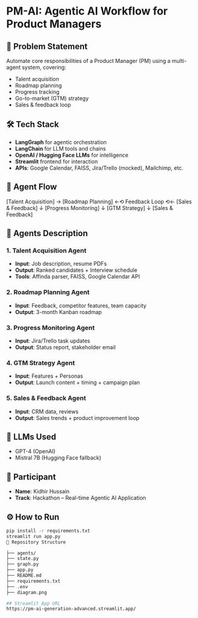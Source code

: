 # PM-AI: Agentic AI Workflow for Product Managers

## 🤖 Problem Statement
Automate core responsibilities of a Product Manager (PM) using a multi-agent system, covering:
- Talent acquisition  
- Roadmap planning  
- Progress tracking  
- Go-to-market (GTM) strategy  
- Sales & feedback loop  

## 🛠️ Tech Stack
- **LangGraph** for agentic orchestration  
- **LangChain** for LLM tools and chains  
- **OpenAI / Hugging Face LLMs** for intelligence  
- **Streamlit** frontend for interaction  
- **APIs**: Google Calendar, FAISS, Jira/Trello (mocked), Mailchimp, etc.  

## 🧭 Agent Flow
[Talent Acquisition] → [Roadmap Planning] ←⟲ Feedback Loop ⟲← [Sales & Feedback]
↓
[Progress Monitoring]
↓
[GTM Strategy]
↓
[Sales & Feedback]


## 🧠 Agents Description

### 1. Talent Acquisition Agent
- **Input**: Job description, resume PDFs  
- **Output**: Ranked candidates + Interview schedule  
- **Tools**: Affinda parser, FAISS, Google Calendar API  

### 2. Roadmap Planning Agent
- **Input**: Feedback, competitor features, team capacity  
- **Output**: 3-month Kanban roadmap  

### 3. Progress Monitoring Agent
- **Input**: Jira/Trello task updates  
- **Output**: Status report, stakeholder email  

### 4. GTM Strategy Agent
- **Input**: Features + Personas  
- **Output**: Launch content + timing + campaign plan  

### 5. Sales & Feedback Agent
- **Input**: CRM data, reviews  
- **Output**: Sales trends + product improvement loop  

## 🧬 LLMs Used
- GPT-4 (OpenAI)  
- Mistral 7B (Hugging Face fallback)  

## 👤 Participant
- **Name**: Kidhir Hussain  
- **Track**: Hackathon – Real-time Agentic AI Application  

## ⚙️ How to Run
```bash
pip install -r requirements.txt
streamlit run app.py
📁 Repository Structure

├── agents/
├── state.py
├── graph.py
├── app.py
├── README.md
├── requirements.txt
├── .env
├── diagram.png

## Streamlit App URL
https://pm-ai-generation-advanced.streamlit.app/
